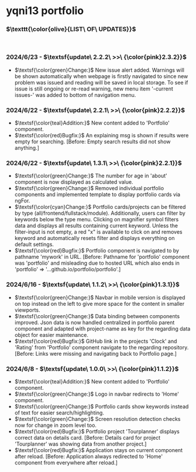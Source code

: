 # yqni13 portfolio

### $\texttt{\color{olive}{LIST\ OF\ UPDATES}}$

<br>

### 2024/6/23 - $\textsf{update\ 2.2.2\ >>\ {\color{pink}2.3.2}}$

- $\textsf{\color{green}Change:}$ New issue alert added. Warnings will be shown automatically when webpage is firstly navigated to since new problem was issued and reading will be saved in local storage. To see if issue is still ongoing or re-read warning, new menu item '-current issues-' was added to bottom of navigation menu.

### 2024/6/22 - $\textsf{update\ 2.2.1\ >>\ {\color{pink}2.2.2}}$

- $\textsf{\color{teal}Addition:}$ New content added to 'Portfolio' component.
- $\textsf{\color{red}Bugfix:}$ An explaining msg is shown if results were empty for searching. [Before: Empty search results did not show anything.]

### 2024/6/22 - $\textsf{update\ 1.3.1\ >>\ {\color{pink}2.2.1}}$

- $\textsf{\color{green}Change:}$ The number for age in 'about' component is now displayed as calculated value.
- $\textsf{\color{green}Change:}$ Removed individual portfolio components and implemented template to display portfolio cards via ngFor. 
- $\textsf{\color{cyan}Change:}$ Portfolio cards/projects can be filtered by type (all/frontend/fullstack/module). Additionally, users can filter by keywords below the type menu. Clicking on magnifier symbol filters data and displays all results containing current keyword. Unless the filter-input is not empty, a red "x" is available to click on and removes keyword and automatically resets filter and displays everything on default settings.
- $\textsf{\color{red}Bugfix:}$ Portfolio component is navigated to by pathname 'mywork' in URL. [Before: Pathname for 'portfolio' component was 'portfolio' and misleading due to hosted URL which also ends in 'portfolio' => '...github.io/portfolio/portfolio'.]

### 2024/6/16 - $\textsf{update\ 1.1.2\ >>\ {\color{pink}1.3.1}}$

- $\textsf{\color{green}Change:}$ Navbar in mobile version is displayed on top instead on the left to give more space for the content in smaller viewports.
- $\textsf{\color{green}Change:}$ Data binding between components improved. Json data is now handled centralized in portfolio parent component and adapted with project-name as key for the regarding data object for easier maintenance.
- $\textsf{\color{red}Bugfix:}$ GitHub link in the projects 'Clock' and 'Rating' from 'Portfolio' component navigate to the regarding repository. [Before: Links were missing and navigating back to Portfolio page.]

### 2024/6/8 - $\textsf{update\ 1.0.0\ >>\ {\color{pink}1.1.2}}$

- $\textsf{\color{teal}Addition:}$ New content added to 'Portfolio' component.
- $\textsf{\color{green}Change:}$ Logo in navbar redirects to 'Home' component.
- $\textsf{\color{green}Change:}$ Portfolio cards show keywords instead of text for easier search/highlighting.
- $\textsf{\color{green}Change:}$ Screen resolution detection checks now for change in zoom level too.
- $\textsf{\color{red}Bugfix:}$ Portfolio project 'Tourplanner' displays correct data on details card. [Before: Details card for project 'Tourplanner' was showing data from another project.]
- $\textsf{\color{red}Bugfix:}$ Application stays on current component after reload. [Before: Application always redirected to 'Home' component from everywhere after reload.]
